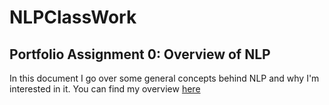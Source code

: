# NLPClassWork

## Portfolio Assignment 0: Overview of NLP
In this document I go over some general concepts behind NLP and why I'm interested in it.
You can find my overview [here](<Assignment 0/Overview of NLP.pdf>)
